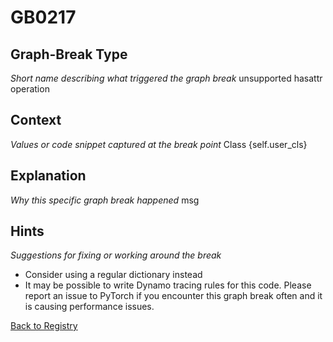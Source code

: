 # GB0217

## Graph-Break Type
*Short name describing what triggered the graph break*
unsupported hasattr operation

## Context
*Values or code snippet captured at the break point*
Class {self.user_cls}

## Explanation
*Why this specific graph break happened*
msg

## Hints
*Suggestions for fixing or working around the break*
- Consider using a regular dictionary instead
- It may be possible to write Dynamo tracing rules for this code. Please report an issue to PyTorch if you encounter this graph break often and it is causing performance issues.



[Back to Registry](../index.md)
